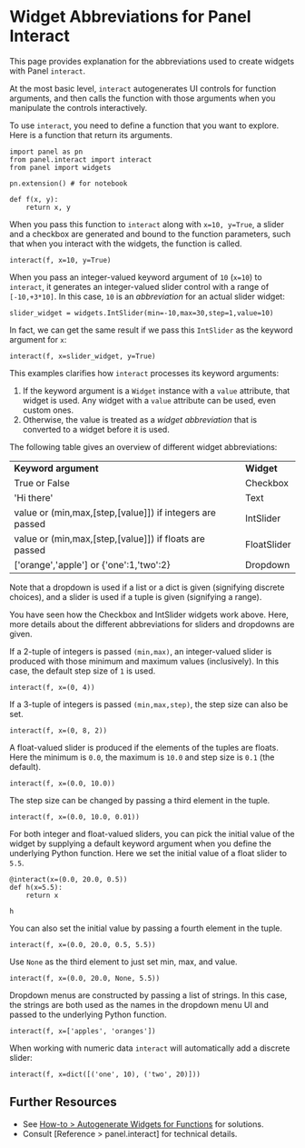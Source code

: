 # Widget Abbreviations for Panel Interact

This page provides explanation for the abbreviations used to create widgets with Panel `interact`.

At the most basic level, `interact` autogenerates UI controls for function arguments, and then calls the function with those arguments when you manipulate the controls interactively.

To use `interact`, you need to define a function that you want to explore. Here is a function that return its arguments.

```{pyodide}
import panel as pn
from panel.interact import interact
from panel import widgets

pn.extension() # for notebook

def f(x, y):
    return x, y
```

When you pass this function to `interact` along with `x=10, y=True`, a slider and a checkbox are generated and bound to the function parameters, such that when you interact with the widgets, the function is called.

```{pyodide}
interact(f, x=10, y=True)
```

When you pass an integer-valued keyword argument of `10` (`x=10`) to `interact`, it generates an integer-valued slider control with a range of `[-10,+3*10]`. In this case, `10` is an *abbreviation* for an actual slider widget:

```{pyodide}
slider_widget = widgets.IntSlider(min=-10,max=30,step=1,value=10)
```

In fact, we can get the same result if we pass this `IntSlider` as the keyword argument for `x`:

```{pyodide}
interact(f, x=slider_widget, y=True)
```

This examples clarifies how `interact` processes its keyword arguments:

1. If the keyword argument is a `Widget` instance with a `value` attribute, that widget is used. Any widget with a `value` attribute can be used, even custom ones.
2. Otherwise, the value is treated as a *widget abbreviation* that is converted to a widget before it is used.

The following table gives an overview of different widget abbreviations:

<table class="table table-condensed table-bordered">
  <tr><td><strong>Keyword argument</strong></td><td><strong>Widget</strong></td></tr>
  <tr><td>True or False</td><td>Checkbox</td></tr>
  <tr><td>'Hi there'</td><td>Text</td></tr>
  <tr><td>value or (min,max,[step,[value]]) if integers are passed</td><td>IntSlider</td></tr>
  <tr><td>value or (min,max,[step,[value]]) if floats are passed</td><td>FloatSlider</td></tr>
  <tr><td>['orange','apple'] or {'one':1,'two':2}</td><td>Dropdown</td></tr>
</table>
Note that a dropdown is used if a list or a dict is given (signifying discrete choices), and a slider is used if a tuple is given (signifying a range).

You have seen how the Checkbox and IntSlider widgets work above. Here, more details about the different abbreviations for sliders and dropdowns are given.

If a 2-tuple of integers is passed `(min,max)`, an integer-valued slider is produced with those minimum and maximum values (inclusively). In this case, the default step size of `1` is used.


```{pyodide}
interact(f, x=(0, 4))
```

If a 3-tuple of integers is passed `(min,max,step)`, the step size can also be set.


```{pyodide}
interact(f, x=(0, 8, 2))
```

A float-valued slider is produced if the elements of the tuples are floats. Here the minimum is `0.0`, the maximum is `10.0` and step size is `0.1` (the default).


```{pyodide}
interact(f, x=(0.0, 10.0))
```

The step size can be changed by passing a third element in the tuple.


```{pyodide}
interact(f, x=(0.0, 10.0, 0.01))
```

For both integer and float-valued sliders, you can pick the initial value of the widget by supplying a default keyword argument when you define the underlying Python function. Here we set the initial value of a float slider to `5.5`.


```{pyodide}
@interact(x=(0.0, 20.0, 0.5))
def h(x=5.5):
    return x

h
```

You can also set the initial value by passing a fourth element in the tuple.


```{pyodide}
interact(f, x=(0.0, 20.0, 0.5, 5.5))
```

Use `None` as the third element to just set min, max, and value.


```{pyodide}
interact(f, x=(0.0, 20.0, None, 5.5))
```

Dropdown menus are constructed by passing a list of strings. In this case, the strings are both used as the names in the dropdown menu UI and passed to the underlying Python function.


```{pyodide}
interact(f, x=['apples', 'oranges'])
```

When working with numeric data ``interact`` will automatically add a discrete slider:


```{pyodide}
interact(f, x=dict([('one', 10), ('two', 20)]))
```

## Further Resources

- See [How-to > Autogenerate Widgets for Functions](../interact/index.md) for solutions.
- Consult [Reference > panel.interact] for technical details.
